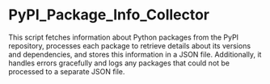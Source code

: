 # PyPI_Package_Info_Collector
This script fetches information about Python packages from the PyPI repository, processes each package to retrieve details about its versions and dependencies, and stores this information in a JSON file. Additionally, it handles errors gracefully and logs any packages that could not be processed to a separate JSON file.
